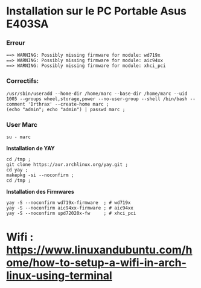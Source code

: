 
# Installation sur le PC Portable Asus E403SA


### **Erreur**
```
==> WARNING: Possibly missing firmware for module: wd719x
==> WARNING: Possibly missing firmware for module: aic94xx
==> WARNING: Possibly missing firmware for module: xhci_pci
```

### **Correctifs:**
```
/usr/sbin/useradd --home-dir /home/marc --base-dir /home/marc --uid 1005 --groups wheel,storage,power --no-user-group --shell /bin/bash --comment 'Drthrax' --create-home marc ;
(echo "admin"; echo "admin") | passwd marc ;
```

### **User Marc**
```
su - marc
```

**Installation de YAY**
```
cd /tmp ;
git clone https://aur.archlinux.org/yay.git ;
cd yay ;
makepkg -si --noconfirm ;
cd /tmp ;
```

**Installation des Firmwares**
```
yay -S --noconfirm wd719x-firmware  ; # wd719x
yay -S --noconfirm aic94xx-firmware ; # aic94xx
yay -S --noconfirm upd72020x-fw     ; # xhci_pci
```


# Wifi : https://www.linuxandubuntu.com/home/how-to-setup-a-wifi-in-arch-linux-using-terminal
